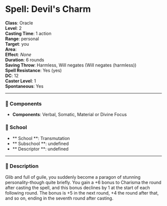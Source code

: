 
# Spell: Devil's Charm
**Class**: Oracle  
**Level**: 2  
**Casting Time**: 1 action  
**Range**: personal  
**Target**: you  
**Area**:   
**Effect**: _None_  
**Duration**: 6 rounds  
**Saving Throw**: Harmless, Will negates (Will negates (harmless))  
**Spell Resistance**: Yes (yes)  
**DC**: 12  
**Caster Level**: 1  
**Spontaneous**: Yes

---

### 🔮 Components
- **Components**: Verbal, Somatic, Material or Divine Focus

### 🏫 School
- ** School **: Transmutation
- ** Subschool **: undefined
- ** Descriptor **: undefined
---

### 📜 Description
Glib and full of guile, you suddenly become a paragon of stunning personality-though quite briefly. You gain a +6 bonus to Charisma the round after casting the spell, and this bonus declines by 1 at the start of each following round. The bonus is +5 in the next round, +4 the round after that, and so on, ending in the seventh round after casting.
